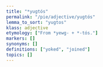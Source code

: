 ```yaml
---
title: "*yugtós"
permalink: "/pie/adjective/yugtós"
lemma_to_sort: "yugtos"
klass: adjective
etymology: ["From *yewg- +‎ *-tós."]
markers: []
synonyms: []
definitions: ["yoked", "joined"]
topics: []
---
```

